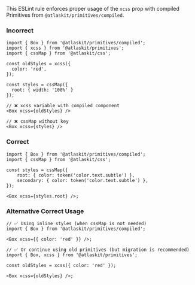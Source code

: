 This ESLint rule enforces proper usage of the `xcss` prop with compiled Primitives from
`@atlaskit/primitives/compiled`.

### Incorrect

```tsx
import { Box } from '@atlaskit/primitives/compiled';
import { xcss } from '@atlaskit/primitives';
import { cssMap } from '@atlaskit/css';

const oldStyles = xcss({
  color: 'red',
});

const styles = cssMap({
  root: { width: '100%' }
});

// ❌ xcss variable with compiled component
<Box xcss={oldStyles} />

// ❌ cssMap without key
<Box xcss={styles} />
```

### Correct

```tsx
import { Box } from '@atlaskit/primitives/compiled';
import { cssMap } from '@atlaskit/css';

const styles = cssMap({
	root: { color: token('color.text.subtle') },
	secondary: { color: token('color.text.subtle') },
});

<Box xcss={styles.root} />;
```

### Alternative Correct Usage

```tsx
// ✅ Using inline styles (when cssMap is not needed)
import { Box } from '@atlaskit/primitives/compiled';

<Box xcss={{ color: 'red' }} />;

// ✅ Or continue using old primitives (but migration is recommended)
import { Box, xcss } from '@atlaskit/primitives';

const oldStyles = xcss({ color: 'red' });

<Box xcss={oldStyles} />;
```
